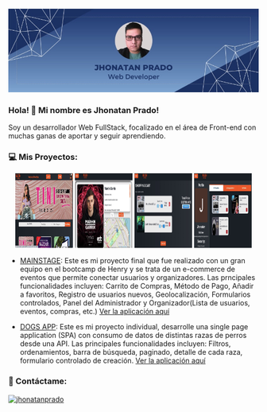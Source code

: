 
![Imagen Banner](src/banner.jpeg)
### Hola! 👋 Mi nombre es Jhonatan Prado!

Soy un desarrollador Web FullStack, focalizado en el área de Front-end con muchas ganas de aportar y seguir aprendiendo. 

### 💻 Mis Proyectos:

<p align="center">
  <img width='23%' height='150px' src='https://raw.githubusercontent.com/JhonatanPG02/JhonatanPG02/main/src/main1.jpeg' alt='photo' />

  <img width='23%' height='150px' src='https://raw.githubusercontent.com/JhonatanPG02/JhonatanPG02/main/src/main2.jpeg' alt='photo' />

  <img width='23%' height='150px' src='https://raw.githubusercontent.com/JhonatanPG02/JhonatanPG02/main/src/main3.jpeg' alt='photo' />

  <img width='23%' height='150px' src='https://raw.githubusercontent.com/JhonatanPG02/JhonatanPG02/main/src/main4.jpeg' alt='photo' />
</p>

- [MAINSTAGE](https://github.com/Hecatonquir/Final_Project_18-07-2022):
Este es mi proyecto final que fue realizado con un gran equipo en el bootcamp de Henry y se trata de un e-commerce de eventos que permite conectar usuarios y organizadores.  Las prncipales funcionalidades incluyen: Carrito de Compras, Método de Pago, Añadir a favoritos, Registro de usuarios nuevos, Geolocalización, Formularios controlados, Panel del Administrador y Organizador(Lista de usuarios, eventos, compras, etc.)
[Ver la aplicación aquí](https://mainstage.vercel.app/)

- [DOGS APP](https://github.com/JhonatanPG02/PI-Dogs):
Este es mi proyecto individual, desarrolle una single page application (SPA) con consumo de datos de distintas razas de perros desde una API. Las principales funcionalidades incluyen: Filtros, ordenamientos, barra de búsqueda, paginado, detalle de cada raza, formulario controlado de creación.
[Ver la aplicación aquí](https://pi-dogs-teal.vercel.app/)


### 📧 Contáctame:
<p align="left">
<a href="https://www.linkedin.com/in/jhonatan-prado-fullstack/" target='_blank'> <img align="center" src="https://raw.githubusercontent.com/rahuldkjain/github-profile-readme-generator/master/src/images/icons/Social/linked-in-alt.svg" alt="jhonatanprado" height="30" width="40" /></a>
</p>



<!--
**JhonatanPG02/JhonatanPG02** is a ✨ _special_ ✨ repository because its `README.md` (this file) appears on your GitHub profile.

Here are some ideas to get you started:

- 🔭 I’m currently working on ...
- 🌱 I’m currently learning ...
- 👯 I’m looking to collaborate on ...
- 🤔 I’m looking for help with ...
- 💬 Ask me about ...
- 📫 How to reach me: ...
- 😄 Pronouns: ...
- ⚡ Fun fact: ...
-->
